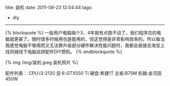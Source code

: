 title: 装机
date: 2011-08-23 12:04:44
tags:
- diy
---
{% blockquote %}
一般用户电脑隔个3、4年就有点跑不动了，我们程序员的电脑就更甚了。随时很多时候用也是能用的，但这觉得是非常影响效率的。所以每当我感觉电脑不够用而又无法靠升级部分硬件解决性能问题时，我都会直接去淘宝上找同城线下电脑店拼配件DIY攒机。
{% endblockquote %}

{% img /img/装机.jpeg 装机照片 %}

配件列表：
CPU:i3-2120
显卡:GTX550 Ti
硬盘:希捷1T
主板:B75M
机箱:金河田450W
